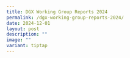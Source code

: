 ```yaml
---
title: DGX Working Group Reports 2024
permalink: /dgx-working-group-reports-2024/
date: 2024-12-01
layout: post
description: ""
image: ""
variant: tiptap
---
```

